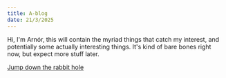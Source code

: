 ```yaml
---
title: A-blog
date: 21/3/2025
---
```

Hi, I'm Arnór, this will contain the myriad things that catch my interest, and potentially some actually interesting things.
It's kind of bare bones right now, but expect more stuff later.

[Jump down the rabbit hole](/blog/)
